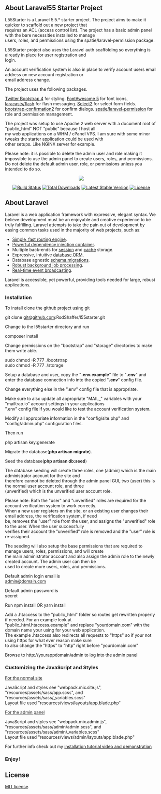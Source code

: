 ## About Laravel55 Starter Project
L55Starter is a Laravel 5.5.* starter project. The project aims to make it quicker to scaffold out a new project that  
requires an ACL (access control list). The project has a basic admin panel with the bare necessities installed to manage  
users, roles, and permissions using the spatie/laravel-permission package.  
  
L55Starter project also uses the Laravel auth scaffolding so everything is already in place for user registration and  
login.
  
An account verification system is also in place to verify account users email address on new account registration or  
email address change.  
  
The project uses the following packages.  

[Twitter Bootstrap 4](https://getbootstrap.com/) for styling.
[FontAwesome 5](https://fontawesome.com/) for font icons,
[laracasts/flash](https://github.com/laracasts/flash) for flash messaging.
[Select2](https://github.com/select2/select2) for select form fields.
[bootstrap-confirmation2](https://github.com/mistic100/Bootstrap-Confirmation) for confirm dialogs.
[spatie/laravel-permission](https://github.com/spatie/laravel-permission) for role and permission management.
  
The project was setup to use Apache 2 web server with a document root of "public_html" NOT "public" because I host all  
my web applications on a WHM / cPanel VPS. I am sure with some minor tweaks the starter application could be used with  
other setups. Like NGINX server for example.  
  
Please note: it is possible to delete the admin user and role making it impossible to use the admin panel to create
users, roles, and permissions. Do not delete the default admin user, role, or permissions unless you intended to do so. 

<p align="center"><img src="https://laravel.com/assets/img/components/logo-laravel.svg"></p>

<p align="center">
<a href="https://travis-ci.org/laravel/framework"><img src="https://travis-ci.org/laravel/framework.svg" alt="Build Status"></a>
<a href="https://packagist.org/packages/laravel/framework"><img src="https://poser.pugx.org/laravel/framework/d/total.svg" alt="Total Downloads"></a>
<a href="https://packagist.org/packages/laravel/framework"><img src="https://poser.pugx.org/laravel/framework/v/stable.svg" alt="Latest Stable Version"></a>
<a href="https://packagist.org/packages/laravel/framework"><img src="https://poser.pugx.org/laravel/framework/license.svg" alt="License"></a>
</p>

## About Laravel

Laravel is a web application framework with expressive, elegant syntax. We believe development must be an enjoyable and creative experience to be truly fulfilling. Laravel attempts to take the pain out of development by easing common tasks used in the majority of web projects, such as:

- [Simple, fast routing engine](https://laravel.com/docs/routing).
- [Powerful dependency injection container](https://laravel.com/docs/container).
- Multiple back-ends for [session](https://laravel.com/docs/session) and [cache](https://laravel.com/docs/cache) storage.
- Expressive, intuitive [database ORM](https://laravel.com/docs/eloquent).
- Database agnostic [schema migrations](https://laravel.com/docs/migrations).
- [Robust background job processing](https://laravel.com/docs/queues).
- [Real-time event broadcasting](https://laravel.com/docs/broadcasting).

Laravel is accessible, yet powerful, providing tools needed for large, robust applications.

### Installation
To install clone the github project using git

git clone git@github.com:RodShaffer/l55starter.git

Change to the l55starter directory and run

composer install

Change permissions on the "bootstrap" and "storage" directories to make them write able.

sudo chmod -R 777 ./bootstrap  
sudo chmod -R 777 ./storage

Setup a database and user, copy the "<strong>.env.example</strong>" file to "<strong>.env</strong>" and enter the
database connection info into the copied "<strong>.env</strong>" config file. 
  
Change everything else in the ".env" config file that is appropriate. 
  
Make sure to also update all appropriate "MAIL_" variables with your "mailtrap.io" account settings in your applications  
".env" config file if you would like to test the account verification system.  
  
Modify all appropriate information in the "config/site.php" and "config/admin.php" configuration files.
  
Then run  
  
php artisan key:generate  
  
Migrate the database(<strong>php artisan migrate</strong>).  
  
Seed the database(<strong>php artisan db:seed</strong>)  
  
The database seeding will create three roles, one (admin) which is the main administrator account for the site and  
therefore cannot be deleted through the admin panel GUI, two (user) this is the normal user account role, and three  
(unverified) which is the unverified user account role.  
  
Please note: Both the "user" and "unverified" roles are required for the account verification system to work correctly.  
When a new user registers on the site, or an existing user changes their email address, the verification system, if need  
be, removes the "user" role from the user, and assigns the "unverified" role to the user. When the user successfully  
verifies their account the "unverified" role is removed and the "user" role is re-assigned.  
  
The seeding will also setup the base permissions that are required to manage users, roles, permissions, and will create  
the main administrator account and also assign the admin role to the newly created account. The admin user can then be  
used to create more users, roles, and permissions.  
  
Default admin login email is  
admin@domain.com  
  
Default admin password is  
secret

Run npm install OR yarn install

Add a .htaccess to the "public_html" folder so routes get rewritten properly if needed. For an example look at  
"public_html\.htaccess.example" and replace "yourdomain.com" with the domain name your using for your web application.  
The example .htaccess also redirects all requests to "https" so if your not using https for what ever reason make sure  
to also change the "https" to "http" right before "yourdomain.com"

Browse to http://yourappdomain/admin to log into the admin panel

### Customizing the JavaScript and Styles

<u>For the normal site</u>  

JavaScript and styles see "webpack.mix.site.js", "resources/assets/sass/app.scss", and  
"resources/assets/sass/_variables.scss"  
Layout file used "resources/views/layouts/app.blade.php"

<u>For the admin panel</u>  
  
JavaScript and styles see "webpack.mix.admin.js", "resources/assets/sass/admin/admin.scss", and  
"resources/assets/sass/admin/_variables.scss"  
Layout file used "resources/views/admin/layouts/app.blade.php"  
  
For further info check out my [installation tutorial video and demonstration]()

### Enjoy!

## License

[MIT license](https://opensource.org/licenses/MIT).
